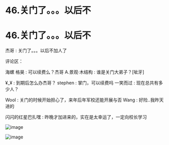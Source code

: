 # 46.关门了。。。以后不

# 46.关门了。。。以后不

杰哥 : 关门了。。。以后不加人了

评论区：

海螺 格昊 : 可以续费么？杰哥 A.景观·木结构 : 谁是关门大弟子？[呲牙]

¥_¥ : 到期后怎么办杰哥？ stephen : 掌门，可以续费吗 一笑而过 : 现在总共有多少人？

Wool : 关门的时候开始担心了，来年后年军校还能开展与否 Wang : 好险..我昨天进的

闪闪的红星巴扎嘿 : 昨晚才加进来的，实在是太幸运了，一定向校长学习

![image](img/Image_027.png)

![image](img/Image_028.png)